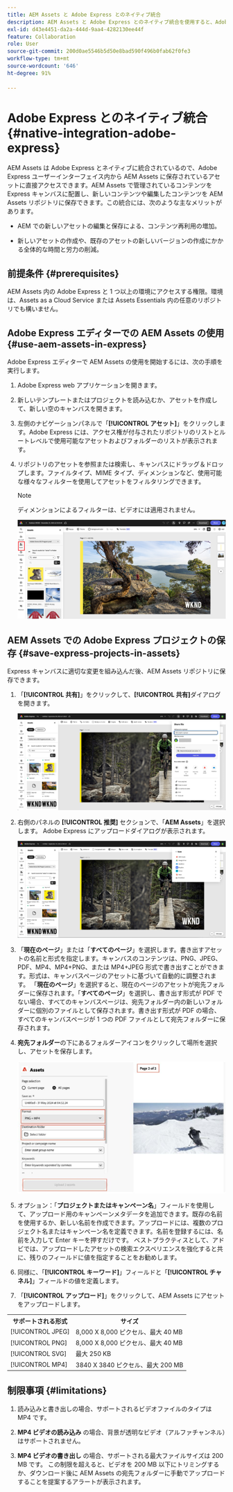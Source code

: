```yaml
---
title: AEM Assets と Adobe Express とのネイティブ統合
description: AEM Assets と Adobe Express とのネイティブ統合を使用すると、Adobe Express ユーザーインターフェイス内から AEM Assets に保存されているアセットに直接アクセスできます。
exl-id: d43e4451-da2a-444d-9aa4-4282130ee44f
feature: Collaboration
role: User
source-git-commit: 200d0ae5546b5d50e8bad590f496b0fab62f0fe3
workflow-type: tm+mt
source-wordcount: '646'
ht-degree: 91%

---
```


# Adobe Express とのネイティブ統合 {#native-integration-adobe-express}

AEM Assets は Adobe Express とネイティブに統合されているので、Adobe Express ユーザーインターフェイス内から AEM Assets に保存されているアセットに直接アクセスできます。AEM Assets で管理されているコンテンツを Express キャンバスに配置し、新しいコンテンツや編集したコンテンツを AEM Assets リポジトリに保存できます。この統合には、次のような主なメリットがあります。

* AEM での新しいアセットの編集と保存による、コンテンツ再利用の増加。

* 新しいアセットの作成や、既存のアセットの新しいバージョンの作成にかかる全体的な時間と労力の削減。

## 前提条件 {#prerequisites}

AEM Assets 内の Adobe Express と 1 つ以上の環境にアクセスする権限。環境は、Assets as a Cloud Service または Assets Essentials 内の任意のリポジトリでも構いません。

## Adobe Express エディターでの AEM Assets の使用 {#use-aem-assets-in-express}

Adobe Express エディターで AEM Assets の使用を開始するには、次の手順を実行します。

1. Adobe Express web アプリケーションを開きます。

2. 新しいテンプレートまたはプロジェクトを読み込むか、アセットを作成して、新しい空のキャンバスを開きます。

3. 左側のナビゲーションパネルで「**[!UICONTROL アセット]**」をクリックします。Adobe Express には、アクセス権が付与されたリポジトリのリストとルートレベルで使用可能なアセットおよびフォルダーのリストが表示されます。

4. リポジトリのアセットを参照または検索し、キャンバスにドラッグ＆ドロップします。ファイルタイプ、MIME タイプ、ディメンションなど、使用可能な様々なフィルターを使用してアセットをフィルタリングできます。

   >[!NOTE]
   >
   >ディメンションによるフィルターは、ビデオには適用されません。

   ![Assets アドオンからアセットを含める](assets/adobe-express-native-integration.png)


## AEM Assets での Adobe Express プロジェクトの保存 {#save-express-projects-in-assets}

Express キャンバスに適切な変更を組み込んだ後、AEM Assets リポジトリに保存できます。

1. 「**[!UICONTROL 共有]**」をクリックして、**[!UICONTROL 共有]**&#x200B;ダイアログを開きます。

   ![AEM でのアセットの保存](assets/adobe-express-share.png)

2. 右側のパネルの **[!UICONTROL 推奨]** セクションで、「**AEM Assets**」を選択します。 Adobe Express にアップロードダイアログが表示されます。

   ![AEM でのアセットの保存](assets/adobe-express-aem.png)

3. 「**現在のページ**」または「**すべてのページ**」を選択します。書き出すアセットの名前と形式を指定します。キャンバスのコンテンツは、PNG、JPEG、PDF、MP4、MP4+PNG、または MP4+JPEG 形式で書き出すことができます。形式は、キャンバスページのアセットに基づいて自動的に調整されます。
「**現在のページ**」を選択すると、現在のページのアセットが宛先フォルダーに保存されます。「**すべてのページ**」を選択し、書き出す形式が PDF でない場合、すべてのキャンバスページは、宛先フォルダー内の新しいフォルダーに個別のファイルとして保存されます。書き出す形式が PDF の場合、すべてのキャンバスページが 1 つの PDF ファイルとして宛先フォルダーに保存されます。

4. **宛先フォルダー**&#x200B;の下にあるフォルダーアイコンをクリックして場所を選択し、アセットを保存します。

   ![AEM でのアセットの保存](/help/assets/assets/page-selection-and-destination-folder.svg)

5. オプション：「**プロジェクトまたはキャンペーン名**」フィールドを使用して、アップロード用のキャンペーンメタデータを追加できます。既存の名前を使用するか、新しい名前を作成できます。アップロードには、複数のプロジェクト名またはキャンペーン名を定義できます。名前を登録するには、名前を入力して Enter キーを押すだけです。
ベストプラクティスとして、アドビでは、アップロードしたアセットの検索エクスペリエンスを強化すると共に、残りのフィールドに値を指定することをお勧めします。

6. 同様に、「**[!UICONTROL キーワード]**」フィールドと「**[!UICONTROL チャネル]**」フィールドの値を定義します。

7. 「**[!UICONTROL アップロード]**」をクリックして、AEM Assets にアセットをアップロードします。

<table> 
    <tbody>
     <tr>
      <th><strong>サポートされる形式</strong></th>
      <th><strong>サイズ</strong></th>
     </tr>
    </tr>
    <tr>
        <td>[!UICONTROL JPEG]</td>
        <td> 8,000 X 8,000 ピクセル、最大 40 MB</td>
    </tr>
    <tr>
        <td>[!UICONTROL PNG]</td>
        <td> 8,000 X 8,000 ピクセル、最大 40 MB</td>
    </tr>
    <tr>
        <td>[!UICONTROL SVG]</td>
        <td> 最大 250 KB</td>
    </tr>
    <tr>
    </tr>
    </tr>
    <tr>
        <td>[!UICONTROL MP4]</td>
        <td> 3840 X 3840 ピクセル、最大 200 MB</td>
    </tr>
    </tbody>
</table>

## 制限事項 {#limitations}

1. 読み込みと書き出しの場合、サポートされるビデオファイルのタイプは MP4 です。

2. **MP4 ビデオの読み込み** の場合、背景が透明なビデオ（アルファチャンネル）はサポートされません。
   <!--
   1. The maximum file size supported is 200 MB. If this limit exceeds, an alert message displays.
   2. The maximum supported resolution is 3840 X 3840 pixels.
   3. Videos with transparent backgrounds (alpha channel) are not supported.
   -->

3. **MP4 ビデオの書き出し** の場合、サポートされる最大ファイルサイズは 200 MB です。 この制限を超えると、ビデオを 200 MB 以下にトリミングするか、ダウンロード後に AEM Assets の宛先フォルダーに手動でアップロードすることを提案するアラートが表示されます。



